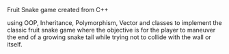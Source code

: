 Fruit Snake game created from C++

using OOP, Inheritance, Polymorphism, Vector and classes to implement the classic fruit snake game where the objective is for the player to maneuver the end of a growing snake tail while trying not to collide with the wall or itself. 
